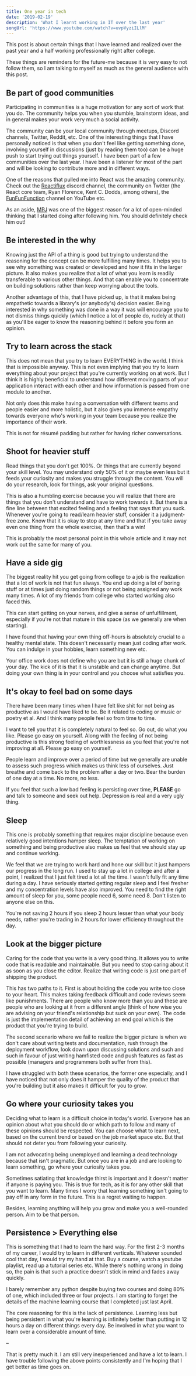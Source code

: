 ```yaml
---
title: One year in tech
date: '2019-02-19'
description: 'What I learnt working in IT over the last year'
songUrl: 'https://www.youtube.com/watch?v=uvpVyziILlM'
---
```


This post is about certain things that I have learned and realized over the past year and a half working professionally right after college.

These things are reminders for the future-me because it is very easy to not follow them, so I am talking to myself as much as the general audience with this post.

## Be part of good communities

Participating in communities is a huge motivation for any sort of work that you do. The community helps you when you stumble, brainstorm ideas, and in general makes your work very much a social activity.

The community can be your local community through meetups, Discord channels, Twitter, Reddit, etc. One of the interesting things that I have personally noticed is that when you don't feel like getting something done, involving yourself in discussions (just by reading them too) can be a huge push to start trying out things yourself. I have been part of a few communities over the last year. I have been a listener for most of the part and will be looking to contribute more and in different ways.

One of the reasons that pulled me into React was the amazing community. Check out the [Reactiflux](https://www.reactiflux.com/) discord channel, the community on Twitter (the React core team, Ryan Florence, Kent C. Dodds, among others), the [FunFunFunction](https://www.youtube.com/channel/UCO1cgjhGzsSYb1rsB4bFe4Q) channel on YouTube etc.

As an aside, [MPJ](https://twitter.com/mpjme) was one of the biggest reason for a lot of open-minded thinking that I started doing after following him. You should definitely check him out!

## Be interested in the why

Knowing just the API of a thing is good but trying to understand the reasoning for the concept can be more fulfilling many times. It helps you to see why something was created or developed and how it fits in the larger picture. It also makes you realize that a lot of what you learn is readily transferable to various other things. And that can enable you to concentrate on building solutions rather than keep worrying about the tools.

Another advantage of this, that I have picked up, is that it makes being empathetic towards a library's (or anybody's) decision easier. Being interested in why something was done in a way it was will encourage you to not dismiss things quickly (which I notice a lot of people do, rudely at that) as you'll be eager to know the reasoning behind it before you form an opinion.

## Try to learn across the stack

This does not mean that you try to learn EVERYTHING in the world. I think that is impossible anyway. This is not even implying that you try to learn everything about your project that you're currently working on at work. But I think it is highly beneficial to understand how different moving parts of your application interact with each other and how information is passed from one module to another.

Not only does this make having a conversation with different teams and people easier and more holistic, but it also gives you immense empathy towards everyone who's working in your team because you realize the importance of their work.

This is not for résumé padding but rather for having richer conversations.

## Shoot for heavier stuff

Read things that you don't get 100%. Or things that are currently beyond your skill level. You may understand only 50% of it or maybe even less but it feeds your curiosity and makes you struggle through the content. You will do your research, look for things, ask your original questions.

This is also a humbling exercise because you will realize that there are things that you don't understand and have to work towards it. But there is a fine line between that excited feeling and a feeling that says that you suck. Whenever you're going to read/learn heavier stuff, consider it a judgment-free zone. Know that it is okay to stop at any time and that if you take away even one thing from the whole exercise, then that's a win!

This is probably the most personal point in this whole article and it may not work out the same for many of you.

## Have a side gig

The biggest reality hit you get going from college to a job is the realization that a lot of work is not that fun always. You end up doing a lot of boring stuff or at times just doing random things or not being assigned any work many times. A lot of my friends from college who started working also faced this.

This can start getting on your nerves, and give a sense of unfulfillment, especially if you're not that mature in this space (as we generally are when starting).

I have found that having your own thing off-hours is absolutely crucial to a healthy mental state. This doesn't necessarily mean just coding after work. You can indulge in your hobbies, learn something new etc.

Your office work does not define who you are but it is still a huge chunk of your day. The kick of it is that it is unstable and can change anytime. But doing your own thing is in your control and you choose what satisfies you.

## It's okay to feel bad on some days

There have been many times when I have felt like shit for not being as productive as I would have liked to be. Be it related to coding or music or poetry et al. And I think many people feel so from time to time.

I want to tell you that it is completely natural to feel so. Go out, do what you like. Please go easy on yourself. Along with the feeling of not being productive is this strong feeling of worthlessness as you feel that you're not improving at all. Please go easy on yourself.

People learn and improve over a period of time but we generally are unable to assess such progress which makes us think less of ourselves. Just breathe and come back to the problem after a day or two. Bear the burden of one day at a time. No more, no less.

If you feel that such a low bad feeling is persisting over time, __PLEASE__ go and talk to someone and seek out help. Depression is real and a very ugly thing.

## Sleep

This one is probably something that requires major discipline because even relatively good intentions hamper sleep. The temptation of working on something and being productive also makes us feel that we should stay up and continue working.

We feel that we are trying to work hard and hone our skill but it just hampers our progress in the long run. I used to stay up a lot in college and after a point, I realized that I just felt tired a lot all the time. I wasn't fully fit any time during a day. I have seriously started getting regular sleep and I feel fresher and my concentration levels have also improved. You need to find the right amount of sleep for you, some people need 6, some need 8. Don't listen to anyone else on this.

You're not saving 2 hours if you sleep 2 hours lesser than what your body needs, rather you're trading in 2 hours for lower efficiency throughout the day.

## Look at the bigger picture

Caring for the code that you write is a very good thing. It allows you to write code that is readable and maintainable. But you need to stop caring about it as soon as you close the editor. Realize that writing code is just one part of shipping the product.

This has two paths to it. First is about holding the code you write too close to your heart. This makes taking feedback difficult and code reviews seem like punishments. There are people who know more than you and these are people who are looking at it from a different angle (think of how wise you are advising on your friend's relationship but suck on your own). The code is just the implementation detail of achieving an end goal which is the product that you're trying to build.

The second scenario where we fail to realize the bigger picture is when we don't care about writing tests and documentation, rush through the deployment workflow, look down upon discussing solutions and such and such in favour of just writing hamfisted code and push features as fast as possible (managers and programmers both suffer from this).

I have struggled with both these scenarios, the former one especially, and I have noticed that not only does it hamper the quality of the product that you're building but it also makes it difficult for you to grow.

## Go where your curiosity takes you

Deciding what to learn is a difficult choice in today's world. Everyone has an opinion about what you should do or which path to follow and many of these opinions should be respected. You can choose what to learn next, based on the current trend or based on the job market space etc. But that should not deter you from following your curiosity.

I am not advocating being unemployed and learning a dead technology because that isn't pragmatic. But once you are in a job and are looking to learn something, go where your curiosity takes you.

Sometimes satiating that knowledge thirst is important and it doesn't matter if anyone is paying you. This is true for tech, as it is for any other skill that you want to learn. Many times I worry that learning something isn't going to pay off in any form in the future. This is a regret waiting to happen.

Besides, learning anything will help you grow and make you a well-rounded person. Aim to be that person.

## Persistence > Everything else

This is something that I had to learn the hard way. For the first 2-3 months of my career, I would try to learn in different verticals. Whatever sounded cool that day, I would try my hand at that. Buy a course, watch a youtube playlist, read up a tutorial series etc. While there's nothing wrong in doing so, the pain is that such a practice doesn't stick in mind and fades away quickly.

I barely remember any python despite buying two courses and doing 80% of one, which included three or four projects. I am starting to forget the details of the machine learning course that I completed just last April.

The core reasoning for this is the lack of persistence. Learning less but being persistent in what you're learning is infinitely better than putting in 12 hours a day on different things every day. Be involved in what you want to learn over a considerable amount of time.


–

That is pretty much it. I am still very inexperienced and have a lot to learn. I have trouble following the above points consistently and I'm hoping that I get better as time goes on.
